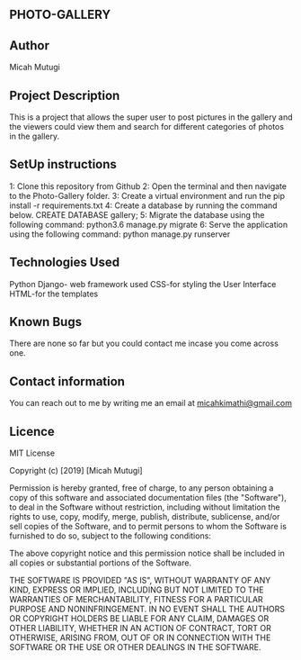 ## PHOTO-GALLERY
## Author
Micah Mutugi
## Project Description
This is a project that allows the super user to post pictures in the gallery and the viewers could view them and search for different categories of photos in the gallery.
## SetUp instructions
1: Clone this repository from Github
2: Open the terminal and then navigate to the Photo-Gallery folder.
3: Create a virtual environment and run the pip install -r requirements.txt
4: Create a database by running the command below.
CREATE DATABASE gallery;
5: Migrate the database using the following command:
python3.6 manage.py migrate
6: Serve the application using the following command:
python manage.py runserver

## Technologies Used
Python 
Django- web framework used
CSS-for styling the User Interface
HTML-for the templates

## Known Bugs
There are none so far but you could contact me incase you come across one.

## Contact information
You can reach out to me by writing me an email at micahkimathi@gmail.com
## Licence
MIT License

Copyright (c) [2019] [Micah Mutugi]

Permission is hereby granted, free of charge, to any person obtaining a copy
of this software and associated documentation files (the "Software"), to deal
in the Software without restriction, including without limitation the rights
to use, copy, modify, merge, publish, distribute, sublicense, and/or sell
copies of the Software, and to permit persons to whom the Software is
furnished to do so, subject to the following conditions:

The above copyright notice and this permission notice shall be included in all
copies or substantial portions of the Software.

THE SOFTWARE IS PROVIDED "AS IS", WITHOUT WARRANTY OF ANY KIND, EXPRESS OR
IMPLIED, INCLUDING BUT NOT LIMITED TO THE WARRANTIES OF MERCHANTABILITY,
FITNESS FOR A PARTICULAR PURPOSE AND NONINFRINGEMENT. IN NO EVENT SHALL THE
AUTHORS OR COPYRIGHT HOLDERS BE LIABLE FOR ANY CLAIM, DAMAGES OR OTHER
LIABILITY, WHETHER IN AN ACTION OF CONTRACT, TORT OR OTHERWISE, ARISING FROM,
OUT OF OR IN CONNECTION WITH THE SOFTWARE OR THE USE OR OTHER DEALINGS IN THE
SOFTWARE.